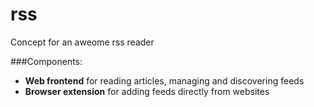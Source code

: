 rss
===

Concept for an aweome rss reader

###Components:

* __Web frontend__ for reading articles, managing and discovering feeds
* __Browser extension__ for adding feeds directly from websites
